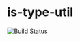 # is-type-util

[![Build Status](https://app.travis-ci.com/jklz/is-type-util.svg?branch=main)](https://app.travis-ci.com/jklz/is-type-util)
